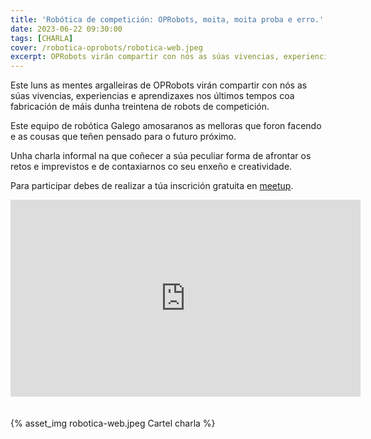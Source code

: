 ```yaml
---
title: 'Robótica de competición: OPRobots, moita, moita proba e erro.'
date: 2023-06-22 09:30:00
tags: [CHARLA]
cover: /robotica-oprobots/robotica-web.jpeg
excerpt: OPRobots virán compartir con nós as súas vivencias, experiencias e aprendizaxes nos últimos tempos coa fabricación de máis dunha treintena de robots de competición. 
---
```


Este luns as mentes argalleiras de OPRobots virán compartir con nós as súas vivencias, experiencias e aprendizaxes nos últimos tempos coa fabricación de máis dunha treintena de robots de competición.

Este equipo de robótica Galego amosaranos as melloras que foron facendo e as cousas que teñen pensado para o futuro próximo. 

Unha charla informal na que coñecer a súa peculiar forma de afrontar os retos e imprevistos e de contaxiarnos co seu enxeño e creatividade.

Para participar debes de realizar a túa inscrición gratuita en [meetup](https://www.meetup.com/es-ES/aindustriosa/events/294357009/).

<iframe width="560" height="315" src="https://www.youtube.com/embed/nkEzTnaT9g4" title="YouTube video player" frameborder="0" allow="accelerometer; autoplay; clipboard-write; encrypted-media; gyroscope; picture-in-picture; web-share" allowfullscreen></iframe>
<br /><br /><br />
{% asset_img robotica-web.jpeg Cartel charla %}


